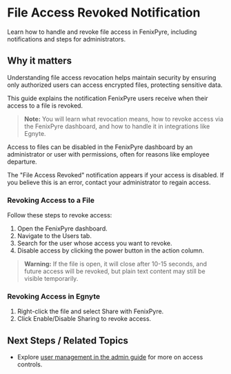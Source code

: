 # File Access Revoked Notification

Learn how to handle and revoke file access in FenixPyre, including notifications and steps for administrators.


## Why it matters
Understanding file access revocation helps maintain security by ensuring only authorized users can access encrypted files, protecting sensitive data.

This guide explains the notification FenixPyre users receive when their access to a file is revoked.

> **Note:** You will learn what revocation means, how to revoke access via the FenixPyre dashboard, and how to handle it in integrations like Egnyte.

Access to files can be disabled in the FenixPyre dashboard by an administrator or user with permissions, often for reasons like employee departure.

<!-- IMG: ./media/05-user-guide/revoked-notification.png | Alt: File access revoked notification -->

The "File Access Revoked" notification appears if your access is disabled. If you believe this is an error, contact your administrator to regain access.

### Revoking Access to a File
Follow these steps to revoke access:

1. Open the FenixPyre dashboard.
2. Navigate to the Users tab.
3. Search for the user whose access you want to revoke.
4. Disable access by clicking the power button in the action column.

> **Warning:** If the file is open, it will close after 10-15 seconds, and future access will be revoked, but plain text content may still be visible temporarily.

### Revoking Access in Egnyte
1. Right-click the file and select Share with FenixPyre.
2. Click Enable/Disable Sharing to revoke access.

## Next Steps / Related Topics
- Explore [user management in the admin guide](/04-admin-guide/index) for more on access controls.